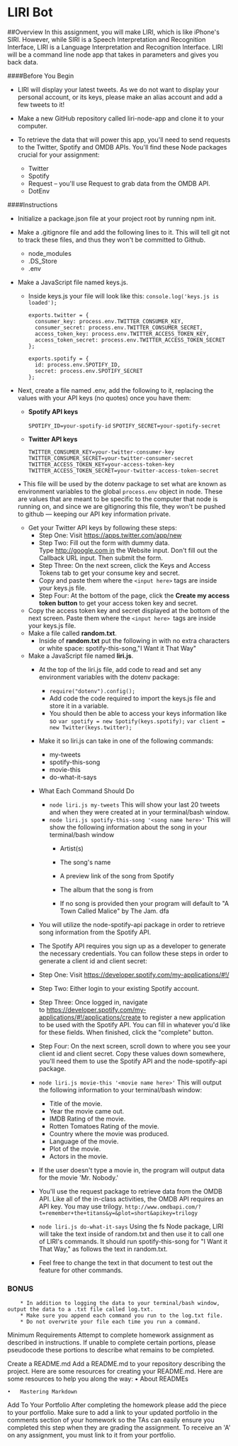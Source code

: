 
# LIRI Bot
##Overview
In this assignment, you will make LIRI, which is like iPhone's SIRI. However, while SIRI is a Speech Interpretation and Recognition Interface, LIRI is a Language Interpretation and Recognition Interface. LIRI will be a command line node app that takes in parameters and gives you back data.

####Before You Begin

* LIRI will display your latest tweets. As we do not want to display your personal account, or its keys, please make an alias account and add a few tweets to it!
* Make a new GitHub repository called liri-node-app and clone it to your computer.
* To retrieve the data that will power this app, you'll need to send requests to the Twitter, Spotify and OMDB APIs. You'll find these Node packages crucial for your assignment:

	* Twitter
	* Spotify
	* Request – you'll use Request to grab data from the OMDB API.
	* DotEnv
	
####Instructions
* Initialize a package.json file at your project root by running npm init.
* Make a .gitignore file and add the following lines to it. This will tell git not to track these files, and thus they won't be committed to Github.
	* node_modules
	* .DS_Store
	* .env
* Make a JavaScript file named keys.js.
	* Inside keys.js your file will look like this:
		`console.log('keys.js is loaded');`

		```
		exports.twitter = {
		  consumer_key: process.env.TWITTER_CONSUMER_KEY,
		  consumer_secret: process.env.TWITTER_CONSUMER_SECRET,
		  access_token_key: process.env.TWITTER_ACCESS_TOKEN_KEY,
		  access_token_secret: process.env.TWITTER_ACCESS_TOKEN_SECRET
		};
		
		exports.spotify = {
		  id: process.env.SPOTIFY_ID,
		  secret: process.env.SPOTIFY_SECRET
		};
		```
* Next, create a file named .env, add the following to it, replacing the values with your API keys (no quotes) once you have them:

	* **Spotify API keys**

		`SPOTIFY_ID=your-spotify-id`
		`SPOTIFY_SECRET=your-spotify-secret`

	* **Twitter API keys**

		```
		TWITTER_CONSUMER_KEY=your-twitter-consumer-key
		TWITTER_CONSUMER_SECRET=your-twitter-consumer-secret
		TWITTER_ACCESS_TOKEN_KEY=your-access-token-key
		TWITTER_ACCESS_TOKEN_SECRET=your-twitter-access-token-secret
		```
	•	This file will be used by the dotenv package to set what are known as environment variables to the global `process.env` object in node. These are values that are meant to be specific to the computer that node is running on, and since we are gitignoring this file, they won't be pushed to github — keeping our API key information private.

	* Get your Twitter API keys by following these steps:
		* Step One: Visit https://apps.twitter.com/app/new
		* Step Two: Fill out the form with dummy data. Type http://google.com in the Website input. Don't fill out the Callback URL input. Then submit the form.
		* Step Three: On the next screen, click the Keys and Access Tokens tab to get your consume key and secret.
		* Copy and paste them where the `<input here>` tags are inside your keys.js file.
		* Step Four: At the bottom of the page, click the **Create my access token button** to get your access token key and secret.
	* Copy the access token key and secret displayed at the bottom of the next screen. Paste them where the `<input here> `tags are inside your keys.js file.
	* Make a file called **random.txt**.
		* Inside of **random.txt** put the following in with no extra characters or white space: spotify-this-song,"I Want it That Way"
	* Make a JavaScript file named **liri.js**.
		* At the top of the liri.js file, add code to read and set any environment variables with the dotenv package:

			* `require("dotenv").config();`
			* Add code the code required to import the keys.js file and store it in a variable.
			* You should then be able to access your keys information like so
`var spotify = new Spotify(keys.spotify);`
`var client = new Twitter(keys.twitter);`

		* Make it so liri.js can take in one of the following commands:
			* my-tweets
			* spotify-this-song
			* movie-this
			* do-what-it-says

		* What Each Command Should Do
			* `node liri.js my-tweets` This will show your last 20 tweets and when they were created at in your terminal/bash window.
			* `node liri.js spotify-this-song '<song name here>'` This will show the following information about the song in your terminal/bash window
				* Artist(s)

				* The song's name

				* A preview link of the song from Spotify

				* The album that the song is from

				* If no song is provided then your program will default to "A Town Called Malice" by The Jam.
dfa
		* You will utilize the node-spotify-api package in order to retrieve song information from the Spotify API.

		* The Spotify API requires you sign up as a developer to generate the necessary credentials. You can follow these steps in order to generate a client id and client secret:

		* Step One: Visit https://developer.spotify.com/my-applications/#!/
		* Step Two: Either login to your existing Spotify account.
		* Step Three: Once logged in, navigate to https://developer.spotify.com/my-applications/#!/applications/create to register a new application to be used with the Spotify API. You can fill in whatever you'd like for these fields. When finished, click the "complete" button.
		* Step Four: On the next screen, scroll down to where you see your client id and client secret. Copy these values down somewhere, you'll need them to use the Spotify API and the node-spotify-api package.

		* `node liri.js movie-this '<movie name here>'` This will output the following information to your terminal/bash window:

  			* Title of the movie.
  			* Year the movie came out.
  			* IMDB Rating of the movie.
  			* Rotten Tomatoes Rating of the movie.
  			* Country where the movie was produced.
  			* Language of the movie.
  			* Plot of the movie.
  			* Actors in the movie.

  		* If the user doesn't type a movie in, the program will output data for the movie 'Mr. Nobody.'

  		* You'll use the request package to retrieve data from the OMDB API. Like all of the in-class activities, the OMDB API requires an API key. You may use trilogy. `http://www.omdbapi.com/?t=remember+the+titans&y=&plot=short&apikey=trilogy`
  		* `node liri.js do-what-it-says` Using the fs Node package, LIRI will take the text inside of random.txt and then use it to call one of LIRI's commands. It should run spotify-this-song for "I Want it That Way," as follows the text in random.txt.

  		* Feel free to change the text in that document to test out the feature for other commands.


### BONUS
  		* In addition to logging the data to your terminal/bash window, output the data to a .txt file called log.txt.
  		* Make sure you append each command you run to the log.txt file.
  		* Do not overwrite your file each time you run a command.

Minimum Requirements
Attempt to complete homework assignment as described in instructions. If unable to complete certain portions, please pseudocode these portions to describe what remains to be completed.


Create a README.md
Add a README.md to your repository describing the project. Here are some resources for creating your README.md. Here are some resources to help you along the way:
	•	About READMEs

	•	Mastering Markdown



Add To Your Portfolio
After completing the homework please add the piece to your portfolio. Make sure to add a link to your updated portfolio in the comments section of your homework so the TAs can easily ensure you completed this step when they are grading the assignment. To receive an 'A' on any assignment, you must link to it from your portfolio. 


